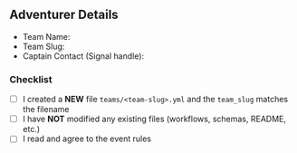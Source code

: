 ## Adventurer Details
- Team Name: <!-- e.g., Gilded Griffons -->
- Team Slug: <!-- must match file name in teams/<slug>.yml -->
- Captain Contact (Signal handle): <!-- e.g., @ayla -->

### Checklist
- [ ] I created a **NEW** file `teams/<team-slug>.yml` and the `team_slug` matches the filename
- [ ] I have **NOT** modified any existing files (workflows, schemas, README, etc.)
- [ ] I read and agree to the event rules